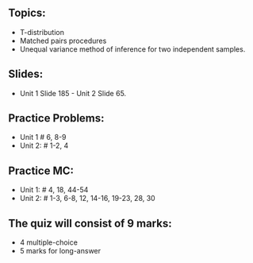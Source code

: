 ## Topics:
- T-distribution 
- Matched pairs procedures
- Unequal variance method of inference for two independent samples. 
## Slides:
- Unit 1 Slide 185 - Unit 2 Slide 65.
## Practice Problems:
- Unit 1 # 6, 8-9
- Unit 2: # 1-2, 4
## Practice MC:
- Unit 1: # 4, 18, 44-54
- Unit 2: # 1-3, 6-8, 12, 14-16, 19-23, 28, 30
## The quiz will consist of 9 marks:
- 4 multiple-choice
- 5 marks for long-answer